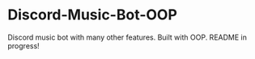 # Discord-Music-Bot-OOP
Discord music bot with many other features. Built with OOP.
README in progress!
